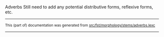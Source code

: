 Adverbs
Still need to add any potential distributive forms, reflexive forms, etc.

* * *

<small>This (part of) documentation was generated from [src/fst/morphology/stems/adverbs.lexc](https://github.com/giellalt/lang-hdn/blob/main/src/fst/morphology/stems/adverbs.lexc)</small>

---

